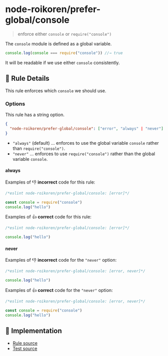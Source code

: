 # node-roikoren/prefer-global/console
> enforce either `console` or `require("console")`

The `console` module is defined as a global variable.

```js
console.log(console === require("console")) //→ true
```

It will be readable if we use either `console` consistently.

## 📖 Rule Details

This rule enforces which `console` we should use.

### Options

This rule has a string option.

```json
{
  "node-roikoren/prefer-global/console": ["error", "always" | "never"]
}
```

- `"always"` (default) ... enforces to use the global variable `console` rather than `require("console")`.
- `"never"` ... enforces to use `require("console")` rather than the global variable `console`.

#### always

Examples of :-1: **incorrect** code for this rule:

```js
/*eslint node-roikoren/prefer-global/console: [error]*/

const console = require("console")
console.log("hello")
```

Examples of :+1: **correct** code for this rule:

```js
/*eslint node-roikoren/prefer-global/console: [error]*/

console.log("hello")
```

#### never

Examples of :-1: **incorrect** code for the `"never"` option:

```js
/*eslint node-roikoren/prefer-global/console: [error, never]*/

console.log("hello")
```

Examples of :+1: **correct** code for the `"never"` option:

```js
/*eslint node-roikoren/prefer-global/console: [error, never]*/

const console = require("console")
console.log("hello")
```

## 🔎 Implementation

- [Rule source](https://github.com/roikoren755/eslint-plugin-node/blob/v3.0.5/src/rules/prefer-global/console.ts)
- [Test source](https://github.com/roikoren755/eslint-plugin-node/blob/v3.0.5/tests/src/rules/prefer-global/console.ts)
